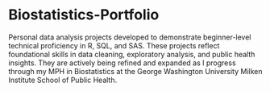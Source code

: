 # Biostatistics-Portfolio
Personal data analysis projects developed to demonstrate beginner-level technical proficiency in R, SQL, and SAS. These projects reflect foundational skills in data cleaning, exploratory analysis, and public health insights. They are actively being refined and expanded as I progress through my MPH in Biostatistics at the George Washington University Milken Institute School of Public Health.
